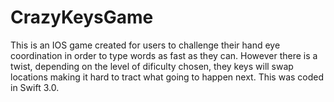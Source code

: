 # CrazyKeysGame
This is an IOS game created for users to challenge their hand eye coordination in order to type words as fast as they can. However there is a twist, depending on the level of dificulty chosen, they keys will swap locations making it hard to tract what going to happen next.
This was coded in Swift 3.0.
